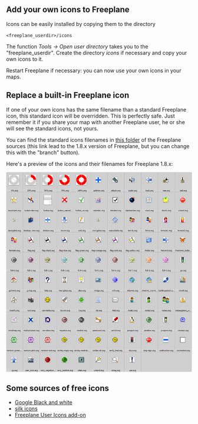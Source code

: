 <!-- toc -->



## Add your own icons to Freeplane


Icons can be easily installed by copying them to the directory

    <freeplane_userdir>/icons

The function *Tools -> Open user directory* takes you to the "freeplane_userdir". Create the directory *icons* if necessary and copy your own icons to it.

Restart Freeplane if necessary: you can now use your own icons in your maps.


## Replace a built-in Freeplane icon

If one of your own icons has the same filename than a standard Freeplane icon, this standard icon will be overridden. This is perfectly safe. Just remember it if you share your map with another Freeplane user, he or she will see the standard icons, not yours.

You can find the standard icons filenames in [this folder](https://github.com/freeplane/freeplane/tree/1.8.x/freeplane/src/viewer/resources/images/icons) of the Freeplane sources (this link lead to the 1.8.x version of Freeplane, but you can change this with the "branch" button).

Here's a preview of the icons and their filenames for Freeplane 1.8.x:

![Freeplane-1.8.x-icons.png](Freeplane-1.8.x-icons.png)


## Some sources of free icons

* [Google Black and white](http://gizmodo.com/google-just-released-hundreds-of-cool-icons-that-you-ca-1648797992)
* [silk icons](http://www.famfamfam.com/lab/icons/silk/)
* [Freeplane User Icons add-on](http://www.freeplane.org/wiki/index.php/Add-ons#User_Icons)

<!-- ({Category:Advanced}) -->

